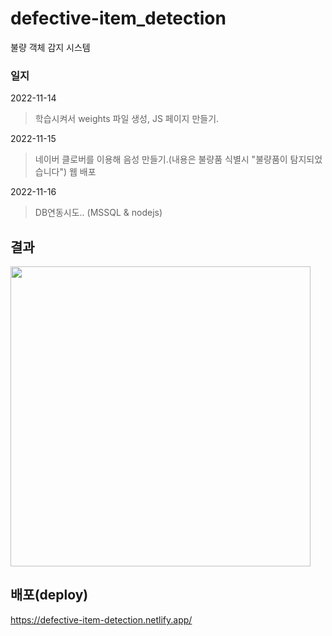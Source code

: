 # defective-item_detection
불량 객체 감지 시스템

### 일지

2022-11-14
> 학습시켜서 weights 파일 생성, JS 페이지 만들기.

2022-11-15
> 네이버 클로버를 이용해 음성 만들기.(내용은 불량품 식별시 "불량품이 탐지되었습니다")
> 웹 배포

2022-11-16
> DB연동시도.. (MSSQL & nodejs)



## 결과
<img src ="https://user-images.githubusercontent.com/33335762/201943982-ee0c1d05-f334-4fd2-90d8-e8ffcbaabfa3.png" width="480"/>

## 배포(deploy)
https://defective-item-detection.netlify.app/



